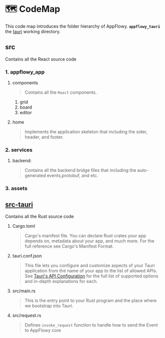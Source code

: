 # 🗺 CodeMap

This code map introduces the folder hierarchy of AppFlowy. **`appflowy_tauri`** the [tauri](https://tauri.app/) working directory.

## src

Contains all the React source code

### 1. appflowy\_app

1.  components

    > Contains all the `React` components.

    1. grid
    2. board
    3. editor
2.  home

    > Implements the application skeleton that including the sider, header, and footer.

### 2. services

1.  backend:

    > Contains all the backend bridge files that including the auto-generated events,protobuf, and etc.

### 3. assets

## [src-tauri](https://tauri.app/v1/guides/getting-started/setup/html-css-js)

Contains all the Rust source code

1.  Cargo.toml

    > Cargo's manifest file. You can declare Rust crates your app depends on, metadata about your app, and much more. For the full reference see Cargo's Manifest Format.
2.  tauri.conf.json

    > This file lets you configure and customize aspects of your Tauri application from the name of your app to the list of allowed APIs. See [Tauri's API Configuration](https://tauri.app/v1/api/config/) for the full list of supported options and in-depth explanations for each.
3.  src/main.rs

    > This is the entry point to your Rust program and the place where we bootstrap into Tauri.
4.  src/request.rs

    > Defines `invoke_request` function to handle how to send the Event to AppFlowy core
